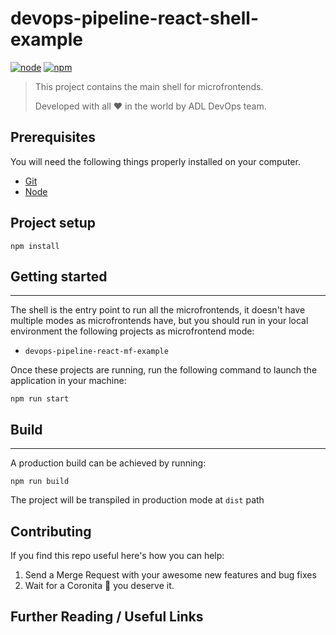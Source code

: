 # devops-pipeline-react-shell-example

[![node](https://img.shields.io/badge/node-v11.3.X-yellow.svg)](https://nodejs.org)
[![npm](https://img.shields.io/badge/npm-6.X-green.svg)](https://www.npmjs.com/)

> This project contains the main shell for microfrontends.
>
> Developed with all :heart: in the world by ADL DevOps team.

## Prerequisites

You will need the following things properly installed on your computer.

- [Git](http://git-scm.com/)
- [Node](https://nodejs.org)

## Project setup

```
npm install
```

## Getting started

---

The shell is the entry point to run all the microfrontends, it doesn't have multiple modes as microfrontends have, but you should run in your local environment the following projects as microfrontend mode:

- `devops-pipeline-react-mf-example`

Once these projects are running, run the following command to launch the application in your machine:

```
npm run start
```

## Build

---

A production build can be achieved by running:

```
npm run build
```

The project will be transpiled in production mode at `dist` path

## Contributing

If you find this repo useful here's how you can help:

1. Send a Merge Request with your awesome new features and bug fixes
2. Wait for a Coronita :beer: you deserve it.

## Further Reading / Useful Links
